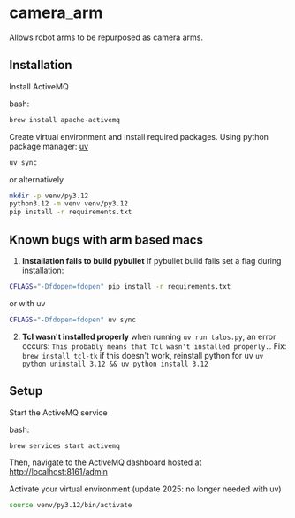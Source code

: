 # camera_arm

Allows robot arms to be repurposed as camera arms.

## Installation

Install ActiveMQ

bash:

```bash
brew install apache-activemq
```

Create virtual environment and install required packages.
Using python package manager: [uv](https://docs.astral.sh/uv/getting-started/installation/)
```bash
uv sync
```
or alternatively
```bash
mkdir -p venv/py3.12
python3.12 -m venv venv/py3.12
pip install -r requirements.txt
```

## Known bugs with arm based macs
1. **Installation fails to build pybullet**
If pybullet build fails set a flag during installation:
```bash
CFLAGS="-Dfdopen=fdopen" pip install -r requirements.txt
```
or with uv
```bash
CFLAGS="-Dfdopen=fdopen" uv sync
```
2. **Tcl wasn't installed properly**
when running `uv run talos.py`, an error occurs:
`This probably means that Tcl wasn't installed properly.`.
Fix: `brew install tcl-tk` 
if this doesn't work, reinstall python for uv
`uv python uninstall 3.12 && uv python install 3.12`

## Setup

Start the ActiveMQ service

bash:

```bash
brew services start activemq
```

Then, navigate to the ActiveMQ dashboard hosted at
[http://localhost:8161/admin](http://localhost:8161/admin)

Activate your virtual environment (update 2025: no longer needed with uv)

```bash
source venv/py3.12/bin/activate
```
